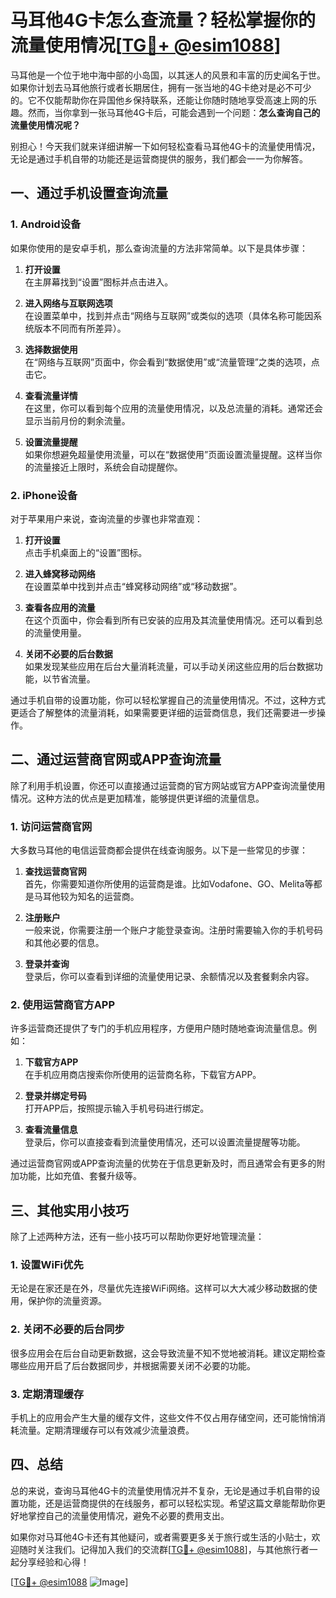 # 马耳他4G卡怎么查流量？轻松掌握你的流量使用情况[[TG💪+ @esim1088](https://t.me/s/esim1088)]

马耳他是一个位于地中海中部的小岛国，以其迷人的风景和丰富的历史闻名于世。如果你计划去马耳他旅行或者长期居住，拥有一张当地的4G卡绝对是必不可少的。它不仅能帮助你在异国他乡保持联系，还能让你随时随地享受高速上网的乐趣。然而，当你拿到一张马耳他4G卡后，可能会遇到一个问题：**怎么查询自己的流量使用情况呢？**

别担心！今天我们就来详细讲解一下如何轻松查看马耳他4G卡的流量使用情况，无论是通过手机自带的功能还是运营商提供的服务，我们都会一一为你解答。

## 一、通过手机设置查询流量

### 1. Android设备
如果你使用的是安卓手机，那么查询流量的方法非常简单。以下是具体步骤：

1. **打开设置**  
   在主屏幕找到“设置”图标并点击进入。

2. **进入网络与互联网选项**  
   在设置菜单中，找到并点击“网络与互联网”或类似的选项（具体名称可能因系统版本不同而有所差异）。

3. **选择数据使用**  
   在“网络与互联网”页面中，你会看到“数据使用”或“流量管理”之类的选项，点击它。

4. **查看流量详情**  
   在这里，你可以看到每个应用的流量使用情况，以及总流量的消耗。通常还会显示当前月份的剩余流量。

5. **设置流量提醒**  
   如果你想避免超量使用流量，可以在“数据使用”页面设置流量提醒。这样当你的流量接近上限时，系统会自动提醒你。

### 2. iPhone设备
对于苹果用户来说，查询流量的步骤也非常直观：

1. **打开设置**  
   点击手机桌面上的“设置”图标。

2. **进入蜂窝移动网络**  
   在设置菜单中找到并点击“蜂窝移动网络”或“移动数据”。

3. **查看各应用的流量**  
   在这个页面中，你会看到所有已安装的应用及其流量使用情况。还可以看到总的流量使用量。

4. **关闭不必要的后台数据**  
   如果发现某些应用在后台大量消耗流量，可以手动关闭这些应用的后台数据功能，以节省流量。

通过手机自带的设置功能，你可以轻松掌握自己的流量使用情况。不过，这种方式更适合了解整体的流量消耗，如果需要更详细的运营商信息，我们还需要进一步操作。

## 二、通过运营商官网或APP查询流量

除了利用手机设置，你还可以直接通过运营商的官方网站或官方APP查询流量使用情况。这种方法的优点是更加精准，能够提供更详细的流量信息。

### 1. 访问运营商官网
大多数马耳他的电信运营商都会提供在线查询服务。以下是一些常见的步骤：

1. **查找运营商官网**  
   首先，你需要知道你所使用的运营商是谁。比如Vodafone、GO、Melita等都是马耳他较为知名的运营商。

2. **注册账户**  
   一般来说，你需要注册一个账户才能登录查询。注册时需要输入你的手机号码和其他必要的信息。

3. **登录并查询**  
   登录后，你可以查看到详细的流量使用记录、余额情况以及套餐剩余内容。

### 2. 使用运营商官方APP
许多运营商还提供了专门的手机应用程序，方便用户随时随地查询流量信息。例如：

1. **下载官方APP**  
   在手机应用商店搜索你所使用的运营商名称，下载官方APP。

2. **登录并绑定号码**  
   打开APP后，按照提示输入手机号码进行绑定。

3. **查看流量信息**  
   登录后，你可以直接查看到流量使用情况，还可以设置流量提醒等功能。

通过运营商官网或APP查询流量的优势在于信息更新及时，而且通常会有更多的附加功能，比如充值、套餐升级等。

## 三、其他实用小技巧

除了上述两种方法，还有一些小技巧可以帮助你更好地管理流量：

### 1. 设置WiFi优先
无论是在家还是在外，尽量优先连接WiFi网络。这样可以大大减少移动数据的使用，保护你的流量资源。

### 2. 关闭不必要的后台同步
很多应用会在后台自动更新数据，这会导致流量不知不觉地被消耗。建议定期检查哪些应用开启了后台数据同步，并根据需要关闭不必要的功能。

### 3. 定期清理缓存
手机上的应用会产生大量的缓存文件，这些文件不仅占用存储空间，还可能悄悄消耗流量。定期清理缓存可以有效减少流量浪费。

## 四、总结

总的来说，查询马耳他4G卡的流量使用情况并不复杂，无论是通过手机自带的设置功能，还是运营商提供的在线服务，都可以轻松实现。希望这篇文章能帮助你更好地掌控自己的流量使用情况，避免不必要的费用支出。

如果你对马耳他4G卡还有其他疑问，或者需要更多关于旅行或生活的小贴士，欢迎随时关注我们。记得加入我们的交流群[[TG💪+ @esim1088](https://t.me/s/esim1088)]，与其他旅行者一起分享经验和心得！

[[TG💪+ @esim1088](https://t.me/s/esim1088) ![Image](https://i.postimg.cc/4NQfJmqS/Snipaste-2025-05-13-00-14-12.png)]